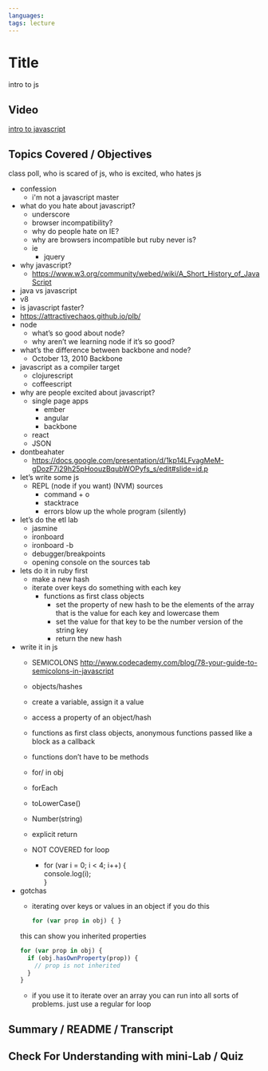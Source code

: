 ```yaml
---
languages: 
tags: lecture
---
```


# Title
intro to js
## Video
[intro to javascript](http://flatiron-videos.s3.amazonaws.com/bk-002/javascript_intro.mov)
## Topics Covered / Objectives

class poll, who is scared of js, who is excited, who hates js

  * confession
    * i'm not a javascript master
  * what do you hate about javascript?
    * underscore
    * browser incompatibility?
    * why do people hate on IE?
    * why are browsers incompatible but ruby never is?
    * ie
      * jquery
  * why javascript?
    * <https://www.w3.org/community/webed/wiki/A_Short_History_of_JavaScript>
  * java vs javascript
  * v8
  * is javascript faster?
   * <https://attractivechaos.github.io/plb/>  
  * node
    * what’s so good about node?
    * why aren’t we learning node if it’s so good?
  * what’s the difference between backbone and node?
    * October 13, 2010 Backbone
  * javascript as a compiler target
    * clojurescript
    * coffeescript
  * why are people excited about javascript?
    * single page apps
      * ember
      * angular
      * backbone
    * react
    * JSON
  * dontbeahater
    * <https://docs.google.com/presentation/d/1kp14LFvagMeM-gDozF7i29h25pHoouzBqubWOPyfs_s/edit#slide=id.p>  
  * let’s write some js
    * REPL (node if you want) (NVM)
    sources
      * command + o
      * stacktrace
      * errors blow up the whole program (silently)
  * let’s do the etl lab
    * jasmine
    * ironboard
    * ironboard -b
    * debugger/breakpoints
    * opening console on the sources tab
  * lets do it in ruby first
    * make a new hash
    * iterate over keys 
    do something with each key
      * functions as first class objects
        * set the property of new hash to be the elements of the array that is the value for each key and lowercase them
        * set the value for that key to be the number version of the string key
        * return the new hash
  * write it in js
    * SEMICOLONS
    <http://www.codecademy.com/blog/78-your-guide-to-semicolons-in-javascript>  

    * objects/hashes
    * create a variable, assign it a value
    * access a property of an object/hash
    * functions as first class objects, anonymous functions passed like a block as a callback
    * functions don’t have to be methods
    * for/ in obj
    * forEach
    * toLowerCase()
    * Number(string)
    * explicit return
    * NOT COVERED
    for loop
      * for (var i = 0; i < 4; i++) {   
console.log(i);  
}
  * gotchas
    * iterating over keys or values in an object
    if you do this  
    
      ```javascript
      for (var prop in obj) { }
      ```  
    this can show you inherited properties  
      ```javascript
      for (var prop in obj) {
        if (obj.hasOwnProperty(prop)) {
          // prop is not inherited
        }
      }
      ```
    * if you use it to iterate over an array you can run into all sorts of problems. just use a regular for loop

## Summary / README / Transcript

## Check For Understanding with mini-Lab / Quiz
